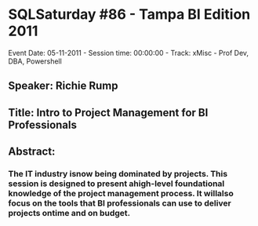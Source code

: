 # SQLSaturday #86 - Tampa BI Edition 2011
Event Date: 05-11-2011 - Session time: 00:00:00 - Track: xMisc - Prof Dev, DBA, Powershell
## Speaker: Richie Rump
## Title: Intro to Project Management for BI Professionals
## Abstract:
### The IT industry isnow being dominated by projects. This session is designed to present ahigh-level foundational knowledge of the project management process. It willalso focus on the tools that BI professionals can use to deliver projects ontime and on budget.
